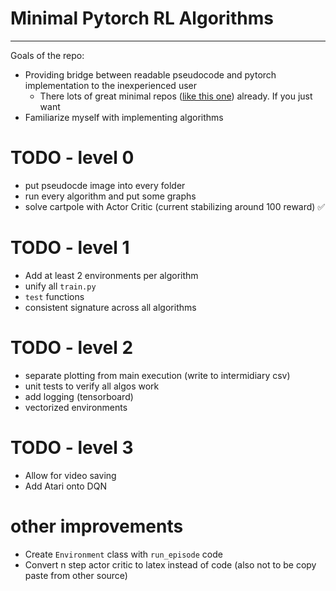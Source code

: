 # Minimal Pytorch RL Algorithms

----

Goals of the repo:
- Providing bridge between readable pseudocode and pytorch implementation to the inexperienced user
  - There lots of great minimal repos ([like this one](https://github.com/seungeunrho/minimalRL)) already. If you just want
- Familiarize myself with implementing algorithms

# TODO - level 0

- put pseudocde image into every folder
- run every algorithm and put some graphs
- solve cartpole with Actor Critic (current stabilizing around 100 reward) ✅

# TODO - level 1
- Add at least 2 environments per algorithm
- unify all `train.py`
- `test` functions
- consistent signature across all algorithms

# TODO - level 2
- separate plotting from main execution (write to intermidiary csv)
- unit tests to verify all algos work
- add logging (tensorboard)
- vectorized environments

# TODO - level 3
- Allow for video saving
- Add Atari onto DQN



# other improvements
- Create `Environment` class with `run_episode` code
- Convert n step actor critic to latex instead of code (also not to be copy paste from other source)
